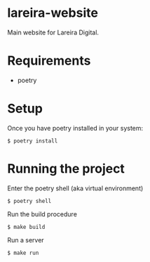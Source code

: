 # lareira-website

Main website for Lareira Digital.

# Requirements

* poetry

# Setup

Once you have poetry installed in your system:

    $ poetry install

# Running the project

Enter the poetry shell (aka virtual environment)

    $ poetry shell

Run the build procedure

    $ make build

Run a server

    $ make run